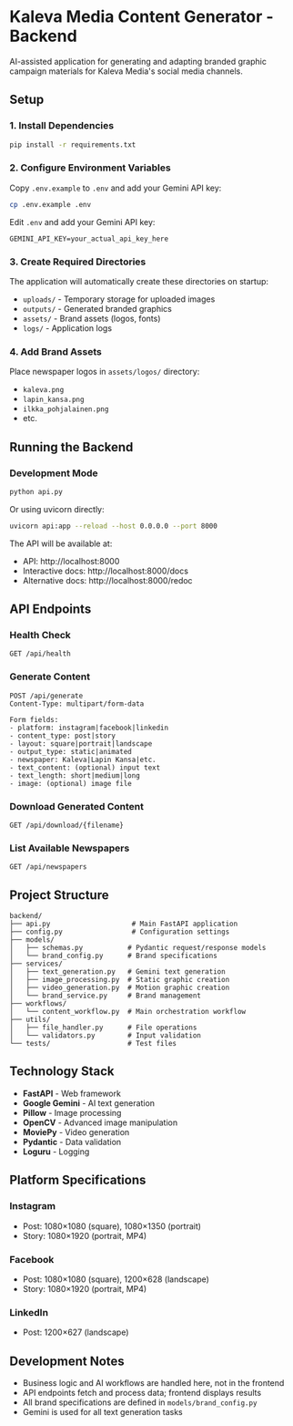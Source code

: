 # Kaleva Media Content Generator - Backend

AI-assisted application for generating and adapting branded graphic campaign materials for Kaleva Media's social media channels.

## Setup

### 1. Install Dependencies

```bash
pip install -r requirements.txt
```

### 2. Configure Environment Variables

Copy `.env.example` to `.env` and add your Gemini API key:

```bash
cp .env.example .env
```

Edit `.env` and add your Gemini API key:
```
GEMINI_API_KEY=your_actual_api_key_here
```

### 3. Create Required Directories

The application will automatically create these directories on startup:
- `uploads/` - Temporary storage for uploaded images
- `outputs/` - Generated branded graphics
- `assets/` - Brand assets (logos, fonts)
- `logs/` - Application logs

### 4. Add Brand Assets

Place newspaper logos in `assets/logos/` directory:
- `kaleva.png`
- `lapin_kansa.png`
- `ilkka_pohjalainen.png`
- etc.

## Running the Backend

### Development Mode

```bash
python api.py
```

Or using uvicorn directly:

```bash
uvicorn api:app --reload --host 0.0.0.0 --port 8000
```

The API will be available at:
- API: http://localhost:8000
- Interactive docs: http://localhost:8000/docs
- Alternative docs: http://localhost:8000/redoc

## API Endpoints

### Health Check
```
GET /api/health
```

### Generate Content
```
POST /api/generate
Content-Type: multipart/form-data

Form fields:
- platform: instagram|facebook|linkedin
- content_type: post|story
- layout: square|portrait|landscape
- output_type: static|animated
- newspaper: Kaleva|Lapin Kansa|etc.
- text_content: (optional) input text
- text_length: short|medium|long
- image: (optional) image file
```

### Download Generated Content
```
GET /api/download/{filename}
```

### List Available Newspapers
```
GET /api/newspapers
```

## Project Structure

```
backend/
├── api.py                    # Main FastAPI application
├── config.py                 # Configuration settings
├── models/
│   ├── schemas.py           # Pydantic request/response models
│   └── brand_config.py      # Brand specifications
├── services/
│   ├── text_generation.py   # Gemini text generation
│   ├── image_processing.py  # Static graphic creation
│   ├── video_generation.py  # Motion graphic creation
│   └── brand_service.py     # Brand management
├── workflows/
│   └── content_workflow.py  # Main orchestration workflow
├── utils/
│   ├── file_handler.py      # File operations
│   └── validators.py        # Input validation
└── tests/                   # Test files
```

## Technology Stack

- **FastAPI** - Web framework
- **Google Gemini** - AI text generation
- **Pillow** - Image processing
- **OpenCV** - Advanced image manipulation
- **MoviePy** - Video generation
- **Pydantic** - Data validation
- **Loguru** - Logging

## Platform Specifications

### Instagram
- Post: 1080×1080 (square), 1080×1350 (portrait)
- Story: 1080×1920 (portrait, MP4)

### Facebook
- Post: 1080×1080 (square), 1200×628 (landscape)
- Story: 1080×1920 (portrait, MP4)

### LinkedIn
- Post: 1200×627 (landscape)

## Development Notes

- Business logic and AI workflows are handled here, not in the frontend
- API endpoints fetch and process data; frontend displays results
- All brand specifications are defined in `models/brand_config.py`
- Gemini is used for all text generation tasks








